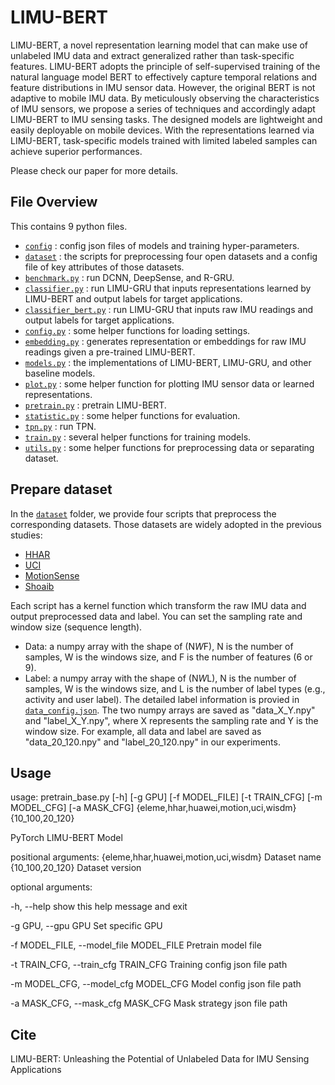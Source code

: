 # LIMU-BERT
LIMU-BERT, a novel representation learning model that can make use of unlabeled IMU data and extract generalized rather than task-specific features. 
LIMU-BERT adopts the principle of self-supervised training of the natural language model BERT to effectively capture temporal relations and feature distributions in IMU sensor data. 
However, the original BERT is not adaptive to mobile IMU data. 
By meticulously observing the characteristics of IMU sensors, we propose a series of techniques and accordingly adapt LIMU-BERT to IMU sensing tasks. The designed models are lightweight and easily deployable on mobile devices. 
With the representations learned via LIMU-BERT, task-specific models trained with limited labeled samples can achieve superior performances. 

Please check our paper for more details.
## File Overview
This contains 9 python files.
- [`config`](./config) : config json files of models and training hyper-parameters.
- [`dataset`](./dataset) : the scripts for preprocessing four open datasets and a config file of key attributes of those datasets.
- [`benchmark.py`](./benchmark.py) : run DCNN, DeepSense, and R-GRU.
- [`classifier.py`](./classifier.py) : run LIMU-GRU that inputs representations learned by LIMU-BERT and output labels for target applications.
- [`classifier_bert.py`](./classifier_bert.py) : run LIMU-GRU that inputs raw IMU readings and output labels for target applications.
- [`config.py`](./config.py) : some helper functions for loading settings.
- [`embedding.py`](./embedding.py) : generates representation or embeddings for raw IMU readings given a pre-trained LIMU-BERT.
- [`models.py`](./models.py) : the implementations of LIMU-BERT, LIMU-GRU, and other baseline models.
- [`plot.py`](./plot.py) : some helper function for plotting IMU sensor data or learned representations.
- [`pretrain.py`](./pretrain.py) : pretrain LIMU-BERT.
- [`statistic.py`](./statistic.py) : some helper functions for evaluation.
- [`tpn.py`](./tpn.py) : run TPN.
- [`train.py`](./train.py) : several helper functions for training models.
- [`utils.py`](./utils.py) : some helper functions for preprocessing data or separating dataset.

## Prepare dataset
In the [`dataset`](./dataset) folder, we provide four scripts that preprocess the corresponding datasets. Those datasets are widely adopted in the previous studies:
- [HHAR](http://archive.ics.uci.edu/ml/datasets/heterogeneity+activity+recognition)
- [UCI](http://archive.ics.uci.edu/ml/datasets/Smartphone-Based+Recognition+of+Human+Activities+and+Postural+Transitions)
- [MotionSense](https://github.com/mmalekzadeh/motion-sense)
- [Shoaib](https://www.mdpi.com/1424-8220/14/6/10146)

Each script has a kernel function which transform the raw IMU data and output preprocessed data and label. You can set the sampling rate and window size (sequence length).
- Data: a numpy array with the shape of (N*W*F), N is the number of samples, W is the windows size, and F is the number of features (6 or 9).
- Label: a numpy array with the shape of (N*W*L), N is the number of samples, W is the windows size, and L is the number of label types (e.g., activity and user label). The detailed label information is provied in [`data_config.json`](./dataset/data_config.json).
The two numpy arrays are saved as "data_X_Y.npy" and "label_X_Y.npy", where X represents the sampling rate and Y is the window size. For example, all data and label are saved as 
"data_20_120.npy" and "label_20_120.npy" in our experiments.
## Usage
usage: pretrain_base.py [-h] [-g GPU] [-f MODEL_FILE] [-t TRAIN_CFG] [-m MODEL_CFG] [-a MASK_CFG] {eleme,hhar,huawei,motion,uci,wisdm} {10_100,20_120}

PyTorch LIMU-BERT Model

positional arguments:
  {eleme,hhar,huawei,motion,uci,wisdm}
                        Dataset name
  {10_100,20_120}       Dataset version

optional arguments:

  -h, --help            show this help message and exit

  -g GPU, --gpu GPU     Set specific GPU

  -f MODEL_FILE, --model_file MODEL_FILE        Pretrain model file

  -t TRAIN_CFG, --train_cfg TRAIN_CFG       Training config json file path

  -m MODEL_CFG, --model_cfg MODEL_CFG       Model config json file path

  -a MASK_CFG, --mask_cfg MASK_CFG      Mask strategy json file path

## Cite
LIMU-BERT: Unleashing the Potential of Unlabeled Data for IMU Sensing Applications


